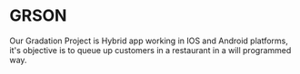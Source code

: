 # GRSON
Our Gradation Project is Hybrid app working in IOS and Android platforms, it's objective is to queue up customers in a restaurant in a will programmed way. 
